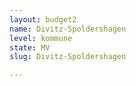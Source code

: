 ```yaml
---
layout: budget2
name: Divitz-Spoldershagen
level: kommune
state: MV
slug: Divitz-Spoldershagen

---
```



